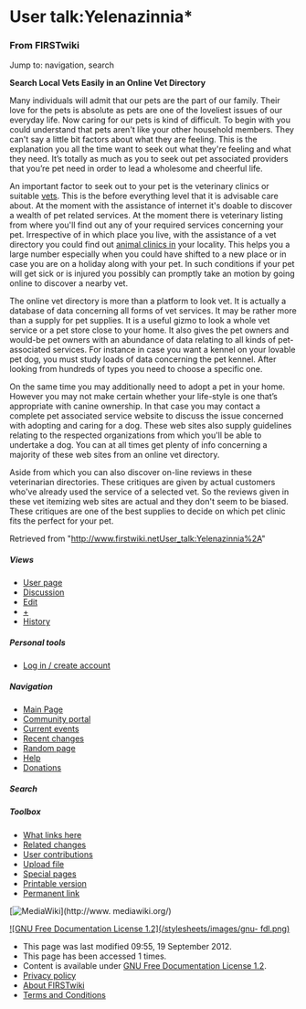 

# User talk:Yelenazinnia*

### From FIRSTwiki

Jump to: navigation, search

**Search Local Vets Easily in an Online Vet Directory**

  

Many individuals will admit that our pets are the part of our family. Their
love for the pets is absolute as pets are one of the loveliest issues of our
everyday life. Now caring for our pets is kind of difficult. To begin with you
could understand that pets aren't like your other household members. They
can't say a little bit factors about what they are feeling. This is the
explanation you all the time want to seek out what they're feeling and what
they need. It’s totally as much as you to seek out pet associated providers
that you’re pet need in order to lead a wholesome and cheerful life.

An important factor to seek out to your pet is the veterinary clinics or
suitable [vets](http://tviv.org/User:Yelenazinnia*
"http://tviv.org/User:Yelenazinnia*" ). This is the before everything level
that it is advisable care about. At the moment with the assistance of internet
it's doable to discover a wealth of pet related services. At the moment there
is veterinary listing from where you'll find out any of your required services
concerning your pet. Irrespective of in which place you live, with the
assistance of a vet directory you could find out [animal clinics
in](http://www.whatvet.com/ "http://www.whatvet.com/" ) your locality. This
helps you a large number especially when you could have shifted to a new place
or in case you are on a holiday along with your pet. In such conditions if
your pet will get sick or is injured you possibly can promptly take an motion
by going online to discover a nearby vet.

The online vet directory is more than a platform to look vet. It is actually a
database of data concerning all forms of vet services. It may be rather more
than a supply for pet supplies. It is a useful gizmo to look a whole vet
service or a pet store close to your home. It also gives the pet owners and
would-be pet owners with an abundance of data relating to all kinds of pet-
associated services. For instance in case you want a kennel on your lovable
pet dog, you must study loads of data concerning the pet kennel. After looking
from hundreds of types you need to choose a specific one.

On the same time you may additionally need to adopt a pet in your home.
However you may not make certain whether your life-style is one that’s
appropriate with canine ownership. In that case you may contact a complete pet
associated service website to discuss the issue concerned with adopting and
caring for a dog. These web sites also supply guidelines relating to the
respected organizations from which you'll be able to undertake a dog. You can
at all times get plenty of info concerning a majority of these web sites from
an online vet directory.

Aside from which you can also discover on-line reviews in these veterinarian
directories. These critiques are given by actual customers who've already used
the service of a selected vet. So the reviews given in these vet itemizing web
sites are actual and they don't seem to be biased. These critiques are one of
the best supplies to decide on which pet clinic fits the perfect for your pet.

Retrieved from
"<http://www.firstwiki.netUser_talk:Yelenazinnia%2A>"

##### Views

  * [User page](/index.php?title=User:Yelenazinnia%2A&action=edit)
  * [Discussion](User_talk:Yelenazinnia%2A)
  * [Edit](/index.php?title=User_talk:Yelenazinnia%2A&action=edit)
  * [+](/index.php?title=User_talk:Yelenazinnia%2A&action=edit&section=new)
  * [History](/index.php?title=User_talk:Yelenazinnia%2A&action=history)

##### Personal tools

  * [Log in / create account](/index.php?title=Special:Userlogin&returnto=User_talk:Yelenazinnia%2A)

[](Main_Page "Main Page" )

##### Navigation

  * [Main Page](Main_Page)
  * [Community portal](FIRSTwiki:Community_portal)
  * [Current events](Current_events)
  * [Recent changes](Special:Recentchanges)
  * [Random page](Special:Random)
  * [Help](FIRSTwiki:Help)
  * [Donations](FIRSTwiki:Site_support)

##### Search



##### Toolbox

  * [What links here](Special:Whatlinkshere/User_talk:Yelenazinnia%2A)
  * [Related changes](Special:Recentchangeslinked/User_talk:Yelenazinnia%2A)
  * [User contributions](Special:Contributions/Yelenazinnia%2A)
  * [Upload file](Special:Upload)
  * [Special pages](Special:Specialpages)
  * [Printable version](/index.php?title=User_talk:Yelenazinnia%2A&printable=yes)
  * [Permanent link](/index.php?title=User_talk:Yelenazinnia%2A&oldid=751915)

[![MediaWiki](/skins/common/images/poweredby_mediawiki_88x31.png)](http://www.
mediawiki.org/)

[![GNU Free Documentation License 1.2](/stylesheets/images/gnu-
fdl.png)](http://www.gnu.org/copyleft/fdl.html)

  * This page was last modified 09:55, 19 September 2012.
  * This page has been accessed 1 times.
  * Content is available under [GNU Free Documentation License 1.2](http://www.gnu.org/copyleft/fdl.html "http://www.gnu.org/copyleft/fdl.html" ).
  * [Privacy policy](FIRSTwiki:Privacy_policy "FIRSTwiki:Privacy policy" )
  * [About FIRSTwiki](FIRSTwiki:About "FIRSTwiki:About" )
  * [Terms and Conditions](FIRSTwiki:Terms_and_conditions "FIRSTwiki:Terms and conditions" )

